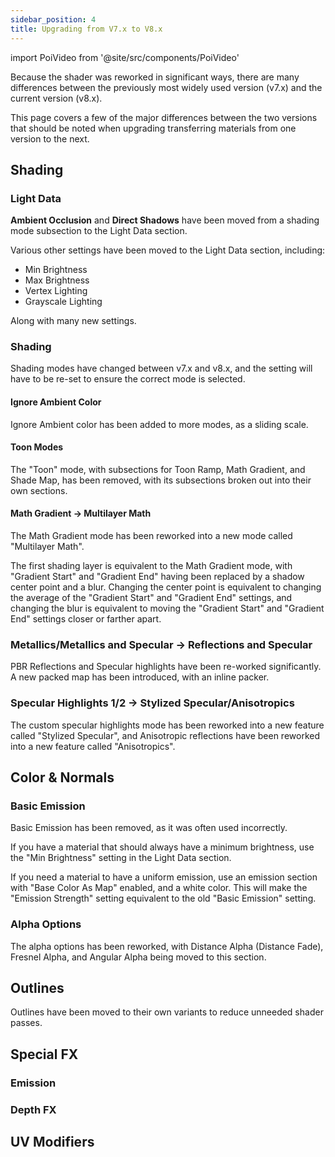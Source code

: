```yaml
---
sidebar_position: 4
title: Upgrading from V7.x to V8.x
---
```

import PoiVideo from '@site/src/components/PoiVideo' 

Because the shader was reworked in significant ways, there are many differences between the previously most widely used version (v7.x) and the current version (v8.x).

This page covers a few of the major differences between the two versions that should be noted when upgrading transferring materials from one version to the next.

## Shading

### Light Data

**Ambient Occlusion** and **Direct Shadows** have been moved from a shading mode subsection to the Light Data section. 

Various other settings have been moved to the Light Data section, including:

- Min Brightness
- Max Brightness
- Vertex Lighting
- Grayscale Lighting

Along with many new settings.

### Shading

Shading modes have changed between v7.x and v8.x, and the setting will have to be re-set to ensure the correct mode is selected.

#### Ignore Ambient Color

Ignore Ambient color has been added to more modes, as a sliding scale.

#### Toon Modes

The "Toon" mode, with subsections for Toon Ramp, Math Gradient, and Shade Map, has been removed, with its subsections broken out into their own sections.

#### Math Gradient -> Multilayer Math

The Math Gradient mode has been reworked into a new mode called "Multilayer Math".

The first shading layer is equivalent to the Math Gradient mode, with "Gradient Start" and "Gradient End" having been replaced by a shadow center point and a blur. Changing the center point is equivalent to changing the average of the "Gradient Start" and "Gradient End" settings, and changing the blur is equivalent to moving the "Gradient Start" and "Gradient End" settings closer or farther apart.

### Metallics/Metallics and Specular -> Reflections and Specular

PBR Reflections and Specular highlights have been re-worked significantly. A new packed map has been introduced, with an inline packer.

### Specular Highlights 1/2 -> Stylized Specular/Anisotropics

The custom specular highlights mode has been reworked into a new feature called "Stylized Specular", and Anisotropic reflections have been reworked into a new feature called "Anisotropics".

## Color & Normals

### Basic Emission

Basic Emission has been removed, as it was often used incorrectly.

If you have a material that should always have a minimum brightness, use the "Min Brightness" setting in the Light Data section.

If you need a material to have a uniform emission, use an emission section with "Base Color As Map" enabled, and a white color. This will make the "Emission Strength" setting equivalent to the old "Basic Emission" setting.

### Alpha Options

The alpha options has been reworked, with Distance Alpha (Distance Fade), Fresnel Alpha, and Angular Alpha being moved to this section.

## Outlines

Outlines have been moved to their own variants to reduce unneeded shader passes.

## Special FX

### Emission

### Depth FX

## UV Modifiers
